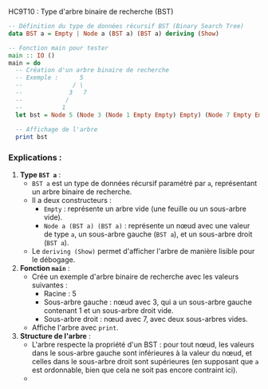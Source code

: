 HC9T10 : Type d'arbre binaire de recherche (BST)
```haskell
-- Définition du type de données récursif BST (Binary Search Tree)
data BST a = Empty | Node a (BST a) (BST a) deriving (Show)

-- Fonction main pour tester
main :: IO ()
main = do
  -- Création d'un arbre binaire de recherche
  -- Exemple :      5
  --              / \
  --             3   7
  --            / 
  --           1
  let bst = Node 5 (Node 3 (Node 1 Empty Empty) Empty) (Node 7 Empty Empty)
  
  -- Affichage de l'arbre
  print bst
```

### Explications :
1. **Type `BST a`** :
   - `BST a` est un type de données récursif paramétré par `a`, représentant un arbre binaire de recherche.
   - Il a deux constructeurs :
     - `Empty` : représente un arbre vide (une feuille ou un sous-arbre vide).
     - `Node a (BST a) (BST a)` : représente un nœud avec une valeur de type `a`, un sous-arbre gauche (`BST a`), et un sous-arbre droit (`BST a`).
   - Le `deriving (Show)` permet d'afficher l'arbre de manière lisible pour le débogage.
2. **Fonction `main`** :
   - Crée un exemple d'arbre binaire de recherche avec les valeurs suivantes :
     - Racine : 5
     - Sous-arbre gauche : nœud avec 3, qui a un sous-arbre gauche contenant 1 et un sous-arbre droit vide.
     - Sous-arbre droit : nœud avec 7, avec deux sous-arbres vides.
   - Affiche l'arbre avec `print`.
3. **Structure de l'arbre** :
   - L'arbre respecte la propriété d'un BST : pour tout nœud, les valeurs dans le sous-arbre gauche sont inférieures à la valeur du nœud, et celles dans le sous-arbre droit sont supérieures (en supposant que `a` est ordonnable, bien que cela ne soit pas encore contraint ici).
   - 

